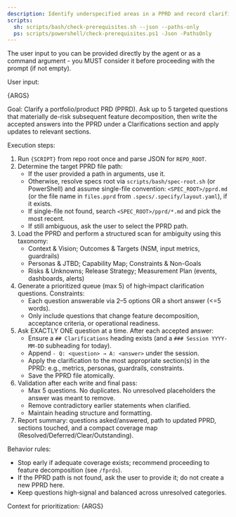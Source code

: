 ```yaml
---
description: Identify underspecified areas in a PPRD and record clarifications back into the same PPRD file.
scripts:
  sh: scripts/bash/check-prerequisites.sh --json --paths-only
  ps: scripts/powershell/check-prerequisites.ps1 -Json -PathsOnly
---
```


The user input to you can be provided directly by the agent or as a command argument - you MUST consider it before proceeding with the prompt (if not empty).

User input:

{ARGS}

Goal: Clarify a portfolio/product PRD (PPRD). Ask up to 5 targeted questions that materially de-risk subsequent feature decomposition, then write the accepted answers into the PPRD under a Clarifications section and apply updates to relevant sections.

Execution steps:

1) Run `{SCRIPT}` from repo root once and parse JSON for `REPO_ROOT`.
2) Determine the target PPRD file path:
   - If the user provided a path in arguments, use it.
   - Otherwise, resolve specs root via `scripts/bash/spec-root.sh` (or PowerShell) and assume single-file convention: `<SPEC_ROOT>/pprd.md` (or the file name in `files.pprd` from `.specs/.specify/layout.yaml`), if it exists.
   - If single-file not found, search `<SPEC_ROOT>/pprd/*.md` and pick the most recent.
   - If still ambiguous, ask the user to select the PPRD path.
3) Load the PPRD and perform a structured scan for ambiguity using this taxonomy:
   - Context & Vision; Outcomes & Targets (NSM, input metrics, guardrails)
   - Personas & JTBD; Capability Map; Constraints & Non-Goals
   - Risks & Unknowns; Release Strategy; Measurement Plan (events, dashboards, alerts)
4) Generate a prioritized queue (max 5) of high‑impact clarification questions. Constraints:
   - Each question answerable via 2–5 options OR a short answer (<=5 words).
   - Only include questions that change feature decomposition, acceptance criteria, or operational readiness.
5) Ask EXACTLY ONE question at a time. After each accepted answer:
   - Ensure a `## Clarifications` heading exists (and a `### Session YYYY-MM-DD` subheading for today).
   - Append `- Q: <question> → A: <answer>` under the session.
   - Apply the clarification to the most appropriate section(s) in the PPRD: e.g., metrics, personas, guardrails, constraints.
   - Save the PPRD file atomically.
6) Validation after each write and final pass:
   - Max 5 questions. No duplicates. No unresolved placeholders the answer was meant to remove.
   - Remove contradictory earlier statements when clarified.
   - Maintain heading structure and formatting.
7) Report summary: questions asked/answered, path to updated PPRD, sections touched, and a compact coverage map (Resolved/Deferred/Clear/Outstanding).

Behavior rules:
- Stop early if adequate coverage exists; recommend proceeding to feature decomposition (see `/fprds`).
- If the PPRD path is not found, ask the user to provide it; do not create a new PPRD here.
- Keep questions high‑signal and balanced across unresolved categories.

Context for prioritization: {ARGS}
